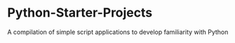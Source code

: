 # Python-Starter-Projects
A compilation of simple script applications to develop familiarity with Python
